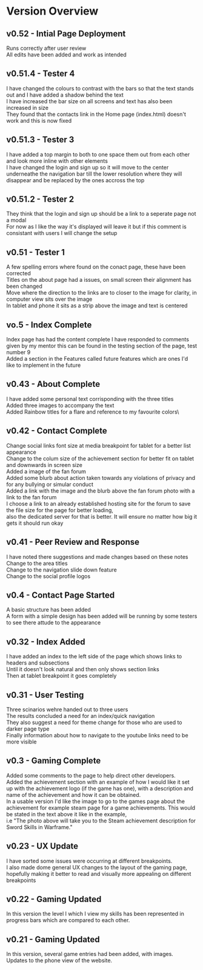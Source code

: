 # Version Overview

## v0.52 - Intial Page Deployment
Runs correctly after user review\
All edits have been added and work as intended

## v0.51.4 - Tester 4
I have changed the colours to contrast with the bars so that the text stands out and I have added a shadow behind the text\
I have increased the bar size on all screens and text has also been increased in size\
They found that the contacts link in the Home page (index.html) doesn't work and this is now fixed

## v0.51.3 - Tester 3
I have added a top margin to both to one space them out from each other and look more inline with other elements\
I have changed the login and sign up so it will move to the center underneathe the navigation bar till the lower resolution where they will disappear and be replaced by the ones accross the top

## v0.51.2 - Tester 2
They think that the login and sign up should be a link to a seperate page not a modal\
For now as I like the way it's displayed will leave it but if this comment is consistant with users I will change the setup

## v0.51 - Tester 1
A few spelling errors where found on the conact page, these have been corrected\
Titles on the about page had a issues, on small screen their alignment has been changed\
Move where the direction to the links are to closer to the image for clarity, in computer view sits over the image\
In tablet and phone it sits as a strip above the image and text is centered

## vo.5 - Index Complete
Index page has had the content complete
I have responded to comments given by my mentor this can be found in the testing section of the page, test number 9\
Added a section in the Features called future features which are ones I'd like to implement in the future

## v0.43 - About Complete
I have added some personal text corrisponding with the three titles\
Added three images to accompany the text\
Added Rainbow titles for a flare and reference to my favourite colors\

## v0.42 - Contact Complete
Change social links font size at media breakpoint for tablet for a better list appearance\
Change to the colum size of the achievement section for better fit on tablet and downwards in screen size\
Added a image of the fan forum\
Added some blurb about action taken towards any violations of privacy and for any bullying or simular conduct\
Added a link with the image and the blurb above the fan forum photo with a link to the fan forum\
I choose a link to an already established hosting site for the forum to save the file size for the page for better loading, \
also the dedicated server for that is better. It will ensure no matter how big it gets it should run okay

## v0.41 - Peer Review and Response
I have noted there suggestions and made changes based on these notes\
Change to the area titles\
Change to the navigation slide down feature\
Change to the social profile logos

## v0.4 - Contact Page Started
A basic structure has been added\
A form with a simple design has been added will be running by some testers to see there attude to the appearance

## v0.32 - Index Added
I have added an index to the left side of the page which shows links to headers and subsections \
Until it doesn't look natural and then only shows section links\
Then at tablet breakpoint it goes completely

## v0.31 - User Testing
Three scinarios wehre handed out to three users\
The results concluded a need for an index/quick navigation\
They also suggest a need for theme change for those who are used to darker page type\
Finally information about how to navigate to the youtube links need to be more visible

## v0.3 - Gaming Complete
Added some comments to the page to help direct other developers.\
Added the achievement section with an example of how I would like it set up with the achievement logo (if the game has one), with a description and name of the achievement and how it can be obtained.\
In a usable version I'd like the image to go to the games page about the achievement for example steam page for a game achievements. This would be stated in the text above it like in the example, \
i.e "The photo above will take you to the Steam achievement description for Sword Skills in Warframe."

## v0.23 - UX Update
I have sorted some issues were occurring at different breakpoints.\
I also made dome general UX changes to the layout of the gaming page, hopefully making it better to read and visually more appealing on different breakpoints

## v0.22 - Gaming Updated
In this version the level I which I view my skills has been represented in progress bars which are compared to each other.

## v0.21 - Gaming Updated
In this version, several game entries had been added, with images. \
Updates to the phone view of the website.

